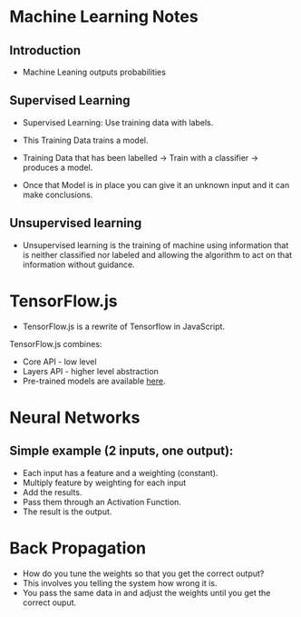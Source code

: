 # Machine Learning Notes

## Introduction
* Machine Leaning outputs probabilities

## Supervised Learning

* Supervised Learning: Use training data with labels.

* This Training Data trains a model.

* Training Data that has been labelled -> Train  with a classifier -> produces a model.

* Once that Model is in place you can give it an unknown input and it can make conclusions.


## Unsupervised learning

* Unsupervised learning is the training of machine using information that is neither classified nor labeled and allowing the algorithm to act on that information without guidance.

# TensorFlow.js

* TensorFlow.js is a rewrite of Tensorflow in JavaScript.

TensorFlow.js combines:

* Core API - low level
* Layers API - higher level abstraction
* Pre-trained models are available [here](https://www.tensorflow.org/js/models). 

# Neural Networks

 ## Simple example (2 inputs, one output):

* Each input has a feature and a weighting (constant).
* Multiply feature by weighting for each input
* Add the results.
* Pass them through an Activation Function. 
* The result is the output.


# Back Propagation 
* How do you tune the weights so that you get the correct output?
* This involves you telling the system how wrong it is.
* You pass the same data in and adjust the weights until you get the correct ouput.


